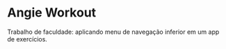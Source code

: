 # Angie Workout
Trabalho de faculdade: aplicando menu de navegação inferior em um app de exercícios.
